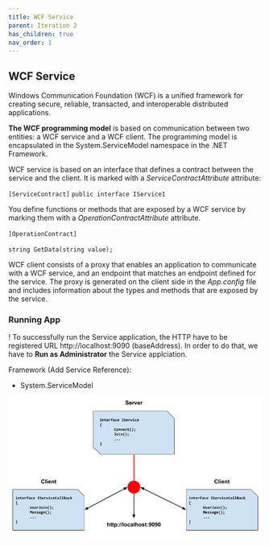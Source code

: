 ```yaml
---
title: WCF Service
parent: Iteration 2
has_children: true
nav_order: 1
---
```


## WCF Service
Windows Communication Foundation (WCF) is a unified framework for creating secure, reliable, transacted, and interoperable distributed applications.

**The WCF programming model** is based on communication between two entities: a WCF service and a WCF client. The programming model is encapsulated in the System.ServiceModel namespace in the .NET Framework.

WCF service is based on an interface that defines a contract between the service and the client. It is marked with a _ServiceContractAttribute_ attribute:

``[ServiceContract]``
``public interface IService1``

You define functions or methods that are exposed by a WCF service by marking them with a _OperationContractAttribute_ attribute.

``[OperationContract]``

``string GetData(string value);``

WCF client consists of a proxy that enables an application to communicate with a WCF service, and an endpoint that matches an endpoint defined for the service. The proxy is generated on the client side in the _App.config_ file and includes information about the types and methods that are exposed by the service.

### Running App
! To successfully run the Service application, the HTTP have to be registered URL http://localhost:9090 (baseAddress). In order to do that, we have to **Run as Administrator** the Service applciation.

Framework (Add Service Reference):
* System.ServiceModel

![ClientServer](../../images/final-assignment/Client-Server.png)